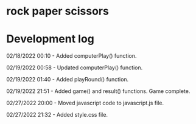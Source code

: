 # rock paper scissors

# Development log

02/18/2022 00:10 - Added computerPlay() function.

02/19/2022 00:58 - Updated computerPlay() function.

02/19/2022 01:40 - Added playRound() function.

02/19/2022 21:51 - Added game() and result() functions. Game complete.

02/27/2022 20:00 - Moved javascript code to javascript.js file.

02/27/2022 21:32 - Added style.css file.